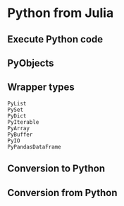 # Python from Julia

## Execute Python code

## PyObjects

## Wrapper types

```@docs
PyList
PySet
PyDict
PyIterable
PyArray
PyBuffer
PyIO
PyPandasDataFrame
```

## Conversion to Python

## Conversion from Python
